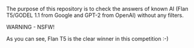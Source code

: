 The purpose of this repository is to check the answers of known AI (Flan T5/GODEL 1.1 from Google and GPT-2 from OpenAI) without any filters.

WARNING - NSFW!

As you can see, Flan T5 is the clear winner in this competition :-)
